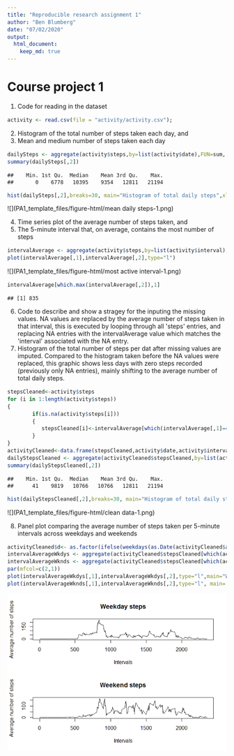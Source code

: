```yaml
---
title: "Reproducible research assignment 1"
author: "Ben Blumberg"
date: "07/02/2020"
output: 
  html_document: 
    keep_md: true
---
```

# Course project 1

1. Code for reading in the dataset  


```r
activity <- read.csv(file = "activity/activity.csv");
```

2. Histogram of the total number of steps taken each day, and  
3. Mean and medium number of steps taken each day  


```r
dailySteps <- aggregate(activity$steps,by=list(activity$date),FUN=sum, na.rm=TRUE)
summary(dailySteps[,2])
```

```
##    Min. 1st Qu.  Median    Mean 3rd Qu.    Max. 
##       0    6778   10395    9354   12811   21194
```

```r
hist(dailySteps[,2],breaks=30, main="Histogram of total daily steps",xlab = "Total daily steps")
```

![](PA1_template_files/figure-html/mean daily steps-1.png)<!-- -->

4. Time series plot of the average number of steps taken, and  
5. The 5-minute interval that, on average, contains the most number of steps


```r
intervalAverage <- aggregate(activity$steps,by=list(activity$interval),FUN=mean, na.rm=TRUE)
plot(intervalAverage[,1],intervalAverage[,2],type="l")
```

![](PA1_template_files/figure-html/most active interval-1.png)<!-- -->

```r
intervalAverage[which.max(intervalAverage[,2]),1]
```

```
## [1] 835
```


6. Code to describe and show a stragey for the inputing the missing values. NA values are replaced by the average number of steps taken in that interval, this is executed by looping through all 'steps' entries, and replacing NA entries with the intervalAverage value which matches the 'interval' associated with the NA entry.    
7. Histogram of the total number of steps per dat after missing values are imputed. Compared to the histogram taken before the NA values were replaced, this graphic shows  less days with zero steps recorded (previously only NA entries), mainly shifting to the average number of total daily steps.  



```r
stepsCleaned<-activity$steps
for (i in 1:length(activity$steps))
{
        if(is.na(activity$steps[i]))
        {
           stepsCleaned[i]<-intervalAverage[which(intervalAverage[,1]==activity$interval[i]),2]
        }
}
activityCleaned<-data.frame(stepsCleaned,activity$date,activity$interval)
dailyStepsCleaned <- aggregate(activityCleaned$stepsCleaned,by=list(activityCleaned$activity.date),FUN=sum, na.rm=TRUE)
summary(dailyStepsCleaned[,2])
```

```
##    Min. 1st Qu.  Median    Mean 3rd Qu.    Max. 
##      41    9819   10766   10766   12811   21194
```

```r
hist(dailyStepsCleaned[,2],breaks=30, main="Histogram of total daily steps",xlab = "Total daily steps")
```

![](PA1_template_files/figure-html/clean data-1.png)<!-- -->

8. Panel plot comparing the average number of steps taken per 5-minute intervals across weekdays and weekends   


```r
activityCleaned$d<- as.factor(ifelse(weekdays(as.Date(activityCleaned$activity.date),abbreviate=TRUE) %in% c("Sat", "Sun"), "wknd","wkdy"))
intervalAverageWkdys <- aggregate(activityCleaned$stepsCleaned[which(activityCleaned$d=="wkdy")],by=list(activityCleaned$activity.interval[which(activityCleaned$d=="wkdy")]),FUN=mean)
intervalAverageWknds <- aggregate(activityCleaned$stepsCleaned[which(activityCleaned$d=="wknd")],by=list(activityCleaned$activity.interval[which(activityCleaned$d=="wknd")]),FUN=mean)
par(mfcol=c(2,1))
plot(intervalAverageWkdys[,1],intervalAverageWkdys[,2],type="l",main="Weekday steps", xlab = "Intervals", ylab="Average number of steps")
plot(intervalAverageWknds[,1],intervalAverageWknds[,2],type="l", main='Weekend steps', xlab = "Intervals", ylab="Average number of steps")
```

![](PA1_template_files/figure-html/weekends-1.png)<!-- -->
